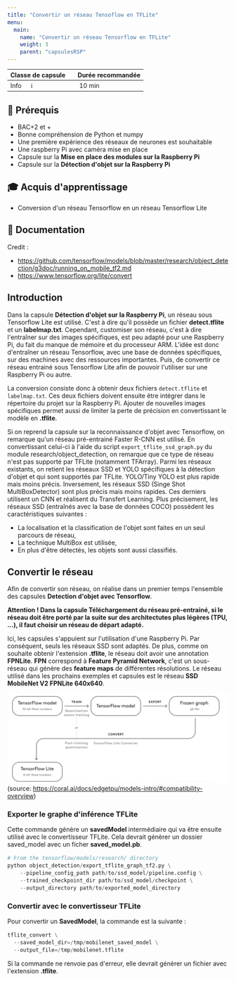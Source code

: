 ```yaml
---
title: "Convertir un réseau Tensoflow en TFLite"
menu:
  main:
    name: "Convertir un réseau Tensorflow en TFLite"
    weight: 3
    parent: "capsulesRSP"
---
```



| Classe de capsule  | &emsp;Durée recommandée |
|:-------------------|:------------------|
| Info  &emsp;  ℹ️  |&emsp; 10 min      |

## 🎒 Prérequis

* BAC+2 et +
* Bonne compréhension de Python et numpy
* Une première expérience des réseaux de neurones est souhaitable
* Une raspberry Pi avec caméra mise en place
* Capsule sur la **Mise en place des modules sur la Raspberry Pi**
* Capsule sur la **Détection d'objet sur la Raspberry Pi**

## 🎓 Acquis d'apprentissage

* Conversion d'un réseau Tensorflow en un réseau Tensorflow Lite

## 📗 Documentation

Credit : 
* https://github.com/tensorflow/models/blob/master/research/object_detection/g3doc/running_on_mobile_tf2.md
* https://www.tensorflow.org/lite/convert



## Introduction

Dans la capsule **Détection d'objet sur la Raspberry Pi**, un réseau sous Tensorflow Lite est utilisé.
C'est à dire qu'il possède un fichier **detect.tflite** et un **labelmap.txt**.
Cependant, customiser son réseau, c'est à dire l'entraîner sur des images spécifiques, 
est peu adapté pour une Raspberry Pi, du fait du manque de mémoire et du processeur ARM.
L'idée est donc d'entraîner un réseau Tensorflow, avec une base de données spécifiques,
sur des machines avec des ressources importantes. Puis, de convertir ce réseau entrainé 
sous Tensorflow Lite afin de pouvoir l'utiliser sur une Raspberry Pi ou autre.

La conversion consiste donc à obtenir deux fichiers `detect.tflite` et `labelmap.txt`.
Ces deux fichiers doivent ensuite être intégrer dans le répertoire du projet 
sur la Raspberry Pi.
Ajouter de nouvelles images spécifiques permet aussi 
de limiter la perte de précision en convertissant le modèle en **.tflite**.


Si on reprend la capsule sur la reconnaissance d'objet avec Tensorflow, 
on remarque qu'un réseau pré-entrainé Faster R-CNN est utilisé. 
En convertissant celui-ci à l'aide du script `export_tflite_ssd_graph.py`
du module research/object_detection, on remarque que ce type de réseau 
n'est pas supporté par TFLite (notamment TFArray).
Parmi les réseaux existants, on retient les réseaux SSD et YOLO
spécifiques à la détection d'objet et qui sont supportés par TFLite.
YOLO/Tiny YOLO est plus rapide mais moins précis.
Inversement, les réseaux SSD (Singe Shot MultiBoxDetector) sont plus précis mais moins rapides.
Ces derniers utilisent un CNN et réalisent du Transfert Learning.
Plus précisement, les réseaux SSD (entraînés avec la base de données COCO) 
possèdent les caractéristiques suivantes :

* La localisation et la classification de l'objet sont faites en un seul parcours de réseau,
* La technique MultiBox est utilisée,
* En plus d'être détectés, les objets sont aussi classifiés.

## Convertir le réseau

Afin de convertir son réseau, on réalise dans un premier temps l'ensemble des capsules **Detection d'objet avec Tensorflow**.


__Attention ! Dans la capsule **Téléchargement du réseau pré-entrainé**, si le réseau doit être porté par la suite
sur des architectutes plus légères (TPU, ...), il faut choisir un réseau de départ adapté.__


Ici, les capsules s'appuient sur l'utilisation d'une Raspberry Pi. Par conséquent, seuls les réseaux SSD sont adaptés.
De plus, comme on souhaite obtenir l'extension **.tflite**, le réseau doit avoir une annotation __FPNLite__.
**FPN** correspond à **Feature Pyramid Network**, c'est un sous-réseau qui génère des **feature maps** de
différentes résolutions.
Le réseau utilisé dans les prochains exemples et capsules est le réseau 
**SSD MobileNet V2 FPNLite 640x640**.

![Convert](img/convert.png)<br>(source: https://coral.ai/docs/edgetpu/models-intro/#compatibility-overview)<br>

### Exporter le graphe d'inférence TFLite 

Cette commande génère un **savedModel** intermédiaire qui va être ensuite utilisé avec le convertisseur TFLite.
Cela devrait génèrer un dossier saved_model avec un ficher **saved_model.pb**.


```python 
# From the tensorflow/models/research/ directory
python object_detection/export_tflite_graph_tf2.py \
    --pipeline_config_path path/to/ssd_model/pipeline.config \
    --trained_checkpoint_dir path/to/ssd_model/checkpoint \
    --output_directory path/to/exported_model_directory
```

### Convertir avec le convertisseur TFLite

Pour convertir un **SavedModel**, la commande est la suivante : 


```python 
tflite_convert \
  --saved_model_dir=/tmp/mobilenet_saved_model \
  --output_file=/tmp/mobilenet.tflite
```

Si la commande ne renvoie pas d'erreur, elle devrait génèrer un fichier avec l'extension **.tflite**.




